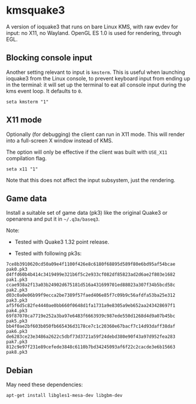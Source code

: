 kmsquake3
==========

A version of ioquake3 that runs on bare Linux KMS, with raw evdev for
input: no X11, no Wayland. OpenGL ES 1.0 is used for rendering, through EGL.

Blocking console input
-----------------------

Another setting relevant to input is `kmsterm`. This is useful when launching
ioquake3 from the Linux console, to prevent keyboard input from ending up in
the terminal: it will set up the terminal to eat all console input during the
kms event loop. It defaults to `0`.

```
seta kmsterm "1"
```

X11 mode
----------
Optionally (for debugging) the client can run in X11 mode.
This will render into a full-screen X window instead of KMS.

The option will only be effective if the client was built with `USE_X11`
compilation flag.

```
seta x11 "1"
```
Note that this does not affect the input subsystem, just the rendering.

Game data
------------
Install a suitable set of game data (pk3) like the original Quake3 or
openarena and put it in `~/.q3a/baseq3`.

Note:

- Tested with Quake3 1.32 point release.

- Tested with following pk3s:

```
7ce8b3910620cd50a09e4f1100f426e8c6180f68895d589f80e6bd95af54bcae  pak0.pk3
d4ffd60b4b414c3419499e321b6f5c2e933cf082df85823ad2d6ae2f803e1682  pak1.pk3
ccae938a2f13a03b24902d675181d516a431699701ed88023a307f34b5bcd58c  pak2.pk3
d03c0a0e06b99f9ecca2be7389f57faed406e85f7c09b9c56afdfa53ba25e312  pak3.pk3
af5f6d5c82fe4440ae0bb660f0648d1fa1731a9e8305a9eb652aa243428697f1  pak4.pk3
69f87070ca7719e252a3ba97e6483f6663939c987ede550d1268d4d9a07b45bc  pak5.pk3
bb4f0ae2bf603b050fb665436d3178ce7c1c20360e67bacf7c14d93daff38daf  pak6.pk3
de6283ce23e3486a2622c5dbf73d3721a59f24debd380e90f43a97d952fea283  pak7.pk3
812c9e97f231e89cefede3848c6110b7bd34245093af6f22c2cacde3e6b15663  pak8.pk3
```

Debian
----------

May need these dependencies:

    apt-get install libgles1-mesa-dev libgbm-dev

